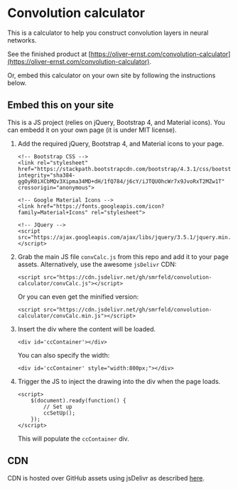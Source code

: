 # Convolution calculator

This is a calculator to help you construct convolution layers in neural networks.

See the finished product at [https://oliver-ernst.com/convolution-calculator](https://oliver-ernst.com/convolution-calculator).

Or, embed this calculator on your own site by following the instructions below.

## Embed this on your site

This is a JS project (relies on jQuery, Bootstrap 4, and Material icons). You can embedd it on your own page (it is under MIT license).

1. Add the required jQuery, Bootstrap 4, and Material icons to your page.
    ```
    <!-- Bootstrap CSS -->
    <link rel="stylesheet" href="https://stackpath.bootstrapcdn.com/bootstrap/4.3.1/css/bootstrap.min.css" integrity="sha384-ggOyR0iXCbMQv3Xipma34MD+dH/1fQ784/j6cY/iJTQUOhcWr7x9JvoRxT2MZw1T" crossorigin="anonymous">

    <!-- Google Material Icons -->
    <link href="https://fonts.googleapis.com/icon?family=Material+Icons" rel="stylesheet">

    <!-- JQuery -->
    <script src="https://ajax.googleapis.com/ajax/libs/jquery/3.5.1/jquery.min.js"></script>
    ```

2. Grab the main JS file `convCalc.js` from this repo and add it to your page assets. Alternatively, use the awesome `jsDelivr` CDN:
    ```
    <script src="https://cdn.jsdelivr.net/gh/smrfeld/convolution-calculator/convCalc.js"></script>
    ```
    Or you can even get the minified version:
    ```
    <script src="https://cdn.jsdelivr.net/gh/smrfeld/convolution-calculator/convCalc.min.js"></script>
    ```

3. Insert the div where the content will be loaded.
    ```
    <div id='ccContainer'></div>
    ```
    You can also specify the width:
    ```
    <div id='ccContainer' style="width:800px;"></div>
    ```

4. Trigger the JS to inject the drawing into the div when the page loads.
    ```
    <script>
        $(document).ready(function() {
            // Set up
            ccSetUp();
        });
    </script>
    ```
    This will populate the `ccContainer` div.

## CDN

CDN is hosted over GitHub assets using jsDelivr as described [here](https://medium.com/javarevisited/how-to-host-your-repository-js-css-on-open-source-cdn-jsdelivr-4de252d6fbad).